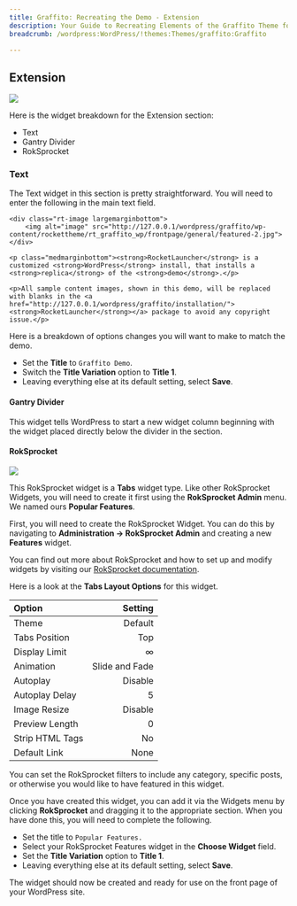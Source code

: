 ```yaml
---
title: Graffito: Recreating the Demo - Extension
description: Your Guide to Recreating Elements of the Graffito Theme for WordPress
breadcrumb: /wordpress:WordPress/!themes:Themes/graffito:Graffito

---
```


Extension
-----
![][demo5]

Here is the widget breakdown for the Extension section:

* Text
* Gantry Divider
* RokSprocket

### Text

The Text widget in this section is pretty straightforward. You will need to enter the following in the main text field.

~~~
<div class="rt-image largemarginbottom">
    <img alt="image" src="http://127.0.0.1/wordpress/graffito/wp-content/rockettheme/rt_graffito_wp/frontpage/general/featured-2.jpg">
</div>

<p class="medmarginbottom"><strong>RocketLauncher</strong> is a customized <strong>WordPress</strong> install, that installs a <strong>replica</strong> of the <strong>demo</strong>.</p>

<p>All sample content images, shown in this demo, will be replaced with blanks in the <a href="http://127.0.0.1/wordpress/graffito/installation/"><strong>RocketLauncher</strong></a> package to avoid any copyright issue.</p>
~~~

Here is a breakdown of options changes you will want to make to match the demo.

* Set the **Title** to `Graffito Demo`.
* Switch the **Title Variation** option to **Title 1**.
* Leaving everything else at its default setting, select **Save**.

#### Gantry Divider

This widget tells WordPress to start a new widget column beginning with the widget placed directly below the divider in the section.

#### RokSprocket

![][demo6]

This RokSprocket widget is a **Tabs** widget type. Like other RokSprocket Widgets, you will need to create it first using the **RokSprocket Admin** menu. We named ours **Popular Features**.

First, you will need to create the RokSprocket Widget. You can do this by navigating to **Administration -> RokSprocket Admin** and creating a new **Features** widget. 

You can find out more about RokSprocket and how to set up and modify widgets by visiting our [RokSprocket documentation](../../plugins/roksprocket/).

Here is a look at the **Tabs Layout Options** for this widget.

| Option          |        Setting |  
| :-------------- | -------------: |  
| Theme           |        Default |  
| Tabs Position   |            Top |  
| Display Limit   |              ∞ |  
| Animation       | Slide and Fade |  
| Autoplay        |        Disable |  
| Autoplay Delay  |              5 |  
| Image Resize    |        Disable |  
| Preview Length  |              0 |  
| Strip HTML Tags |             No |  
| Default Link    |           None |  

You can set the RokSprocket filters to include any category, specific posts, or otherwise you would like to have featured in this widget.

Once you have created this widget, you can add it via the Widgets menu by clicking **RokSprocket** and dragging it to the appropriate section. When you have done this, you will need to complete the following.

* Set the title to `Popular Features.`
* Select your RokSprocket Features widget in the **Choose Widget** field.
* Set the **Title Variation** option to **Title 1**.
* Leaving everything else at its default setting, select **Save**.

The widget should now be created and ready for use on the front page of your WordPress site.

[demo5]: assets/wp_graffito_demo_5.jpeg
[demo6]: assets/wp_graffito_demo_6.jpeg
